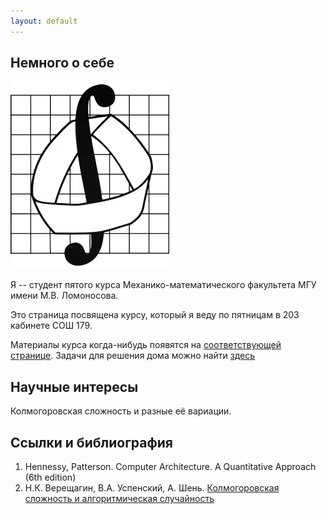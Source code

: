 ```yaml
---
layout: default
---
```


## Немного о себе

<img class="profile-picture" src="logo-math.png">

Я -- студент пятого курса Механико-математического факультета МГУ имени М.В. Ломоносова.

Это страница посвящена курсу, который я веду по пятницам в 203 кабинете СОШ 179.

Материалы курса когда-нибудь появятся на [соответствующей странице](theory).
Задачи для решения дома можно найти [здесь](hprs)

## Научные интересы

Колмогоровская сложность и разные её вариации. 

## Ссылки и библиография

1. Hennessy, Patterson. Computer Architecture. A Quantitative Approach (6th edition)
1. Н.К. Верещагин, В.А. Успенский, А. Шень.
   [Колмогоровская сложность и алгоритмическая случайность](http://www.mccme.ru/free-books/shen/kolmbook.pdf)
